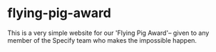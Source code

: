 # flying-pig-award

This is a very simple website for our 'Flying Pig Award'– given to any member of the Specify team who makes the impossible happen.